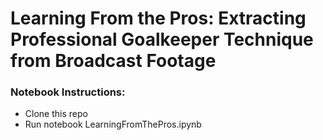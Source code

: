 # Learning From the Pros: Extracting Professional Goalkeeper Technique from Broadcast Footage

### Notebook Instructions:
* Clone this repo 
* Run notebook LearningFromThePros.ipynb
